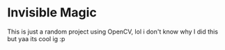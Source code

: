 # Invisible Magic 
This is just a random project using OpenCV, lol i don't know why I did this but yaa its cool ig :p
